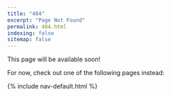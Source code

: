 ```yaml
---
title: "404"
excerpt: "Page Not Found"
permalink: 404.html
indexing: false
sitemap: false
---
```


This page will be available soon!

For now, check out one of the following pages instead:

{% include nav-default.html %}
